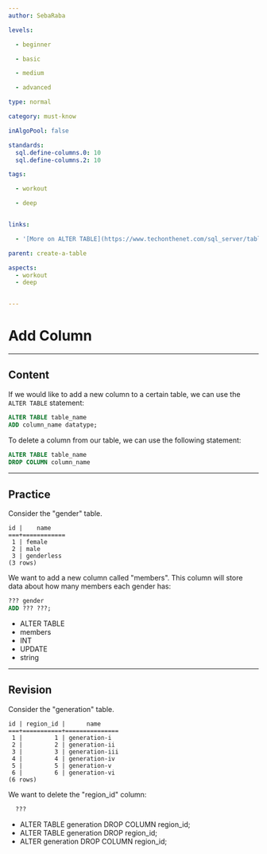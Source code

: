 ```yaml
---
author: SebaRaba

levels:

  - beginner

  - basic

  - medium

  - advanced

type: normal

category: must-know

inAlgoPool: false

standards:
  sql.define-columns.0: 10
  sql.define-columns.2: 10

tags:

  - workout

  - deep


links:

  - '[More on ALTER TABLE](https://www.techonthenet.com/sql_server/tables/alter_table.php){website}'

parent: create-a-table

aspects:
  - workout
  - deep


---
```


# Add Column

---
## Content

If we would like to add a new column to a certain table, we can use the `ALTER TABLE` statement:

```sql
ALTER TABLE table_name
ADD column_name datatype;
```

To delete a column from our table, we can use the following statement:

```sql
ALTER TABLE table_name
DROP COLUMN column_name
```

---
## Practice

Consider the "gender" table.

```text
id |    name
===+============
 1 | female
 2 | male
 3 | genderless
(3 rows)
```

We want to add a new column called "members". This column will store data about how many members each gender has:

```sql
??? gender
ADD ??? ???;
```

* ALTER TABLE
* members
* INT
* UPDATE
* string

---
## Revision

Consider the "generation" table.

```text
id | region_id |      name
===+===========+===============
 1 |         1 | generation-i
 2 |         2 | generation-ii
 3 |         3 | generation-iii
 4 |         4 | generation-iv
 5 |         5 | generation-v
 6 |         6 | generation-vi
(6 rows)
```

We want to delete the "region_id" column:

```sql
  ???
```

* ALTER TABLE generation DROP COLUMN region_id;
* ALTER TABLE generation DROP region_id;
* ALTER generation DROP COLUMN region_id;
